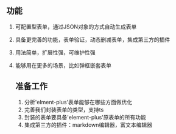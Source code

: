 ## 功能

1. 可配置型表单，通过JSON对象的方式自动生成表单

2. 具备更完善的功能，表单验证，动态删减表单，集成第三方的插件

3. 用法简单，扩展性强，可维护性强

4. 能够用在更多的场景，比如弹框嵌套表单

   ## 准备工作

   1. 分析'elment-plus'表单能够在哪些方面做优化
   2. 完善我们封装表单的类型，支持ts
   3. 封装的表单要具备'element-plus'原表单的所有功能
   4. 集成第三方的插件：markdown编辑器，富文本编辑器